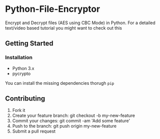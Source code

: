 # Python-File-Encryptor
Encrypt and Decrypt files (AES using CBC Mode) in Python. For a detailed text/video based tutorial you might want to check out this 
## Getting Started

### Installation
* Python 3.x
* pycrypto

You can install the missing dependencies thorugh `pip`

## Contributing

1. Fork it
2. Create your feature branch: git checkout -b my-new-feature
3. Commit your changes: git commit -am 'Add some feature'
4. Push to the branch: git push origin my-new-feature
5. Submit a pull request

